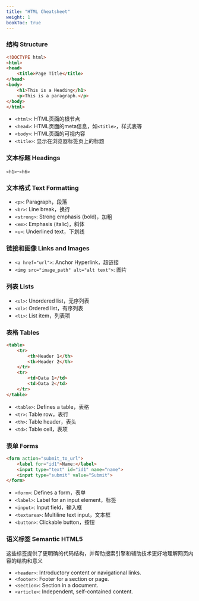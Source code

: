 ```yaml
---
title: "HTML Cheatsheet"
weight: 1
bookToc: true
---
```


### 结构 Structure

```html
<!DOCTYPE html>
<html>
<head>
    <title>Page Title</title>
</head>
<body>
    <h1>This is a Heading</h1>
    <p>This is a paragraph.</p>
</body>
</html>
```

- `<html>`: HTML页面的根节点
- `<head>`: HTML页面的meta信息，如`<title>`，样式表等
- `<body>`: HTML页面的可视内容
- `<title>`: 显示在浏览器标签页上的标题

### 文本标题 Headings

`<h1>`-`<h6>`

### 文本格式 Text Formatting

- `<p>`: Paragraph，段落
- `<br>`: Line break，换行
- `<strong>`: Strong emphasis (bold)，加粗
- `<em>`: Emphasis (italic)，斜体
- `<u>`: Underlined text，下划线

### 链接和图像 Links and Images

- `<a href="url">`: Anchor Hyperlink，超链接
- `<img src="image_path" alt="alt text">`: 图片

### 列表 Lists

- `<ul>`: Unordered list，无序列表
- `<ol>`: Ordered list，有序列表
- `<li>`: List item，列表项

### 表格 Tables

```html
<table>
    <tr>
        <th>Header 1</th>
        <th>Header 2</th>
    </tr>
    <tr>
        <td>Data 1</td>
        <td>Data 2</td>
    </tr>
</table>
```

- `<table>`: Defines a table，表格
- `<tr>`: Table row，表行
- `<th>`: Table header，表头
- `<td>`: Table cell，表项

### 表单 Forms

```html
<form action="submit_to_url">
    <label for="id1">Name:</label>
    <input type="text" id="id1" name="name">
    <input type="submit" value="Submit">
</form>
```

- `<form>`: Defines a form，表单
- `<label>`: Label for an input element，标签
- `<input>`: Input field，输入框
- `<textarea>`: Multiline text input，文本框
- `<button>`: Clickable button，按钮

### 语义标签 Semantic HTML5

这些标签提供了更明确的代码结构，并帮助搜索引擎和辅助技术更好地理解网页内容的结构和意义

- `<header>`: Introductory content or navigational links.
- `<footer>`: Footer for a section or page.
- `<section>`: Section in a document.
- `<article>`: Independent, self-contained content.
